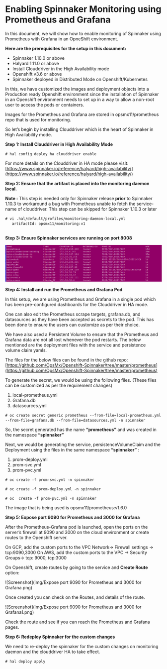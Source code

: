 # Enabling Spinnaker Monitoring using Prometheus and Grafana

In this document, we will show how to enable monitoring of Spinnaker using Prometheus with Grafana in an OpneShift environment.

**Here are the prerequisites for the setup in this document:**

* Spinnaker 1.10.0 or above
* Halyard 1.11.0 or above
* Install Clouddriver in the High Availability mode 
* Openshift v3.6 or above
* Spinnaker deployed in Distributed Mode on Openshift/Kubernetes

In this, we have customized the images and deployment objects into a Production ready Openshift environment since the installation of Spinnaker in an Openshift environment needs to set up in a way to allow a non-root user to access the pods or containers.

Images for the Prometheus and Grafana are stored in opsmx11/prometheus repo that is used for monitoring.

So let’s begin by installing Clouddriver which is the heart of Spinnaker in High Availability mode.

**Step 1: Install Clouddriver in High Availability Mode**

<pre><code># hal config deploy ha clouddriver enable</code></pre>

For more details on the Clouddriver in HA mode please visit: [https://www.spinnaker.io/reference/halyard/high-availability/](https://www.spinnaker.io/reference/halyard/high-availability/)

**Step 2: Ensure that the artifact is placed into the monitoring daemon local.**

**Note :** This step is needed only for Spinnaker release **prior** to Spinnaker 1.10.3 to workaround a bug with Prometheus unable to fetch the service-name of clouddriver. This step can be skipped for Spinnaker 1.10.3 or later

<pre><code># vi .hal/default/profiles/monitoring-daemon-local.yml
   artifactId: opsmx11/monitoring:v1
</code>
</pre>

**Step 3: Ensure Spinnaker services are running on port  8008**

![Screenshot](img/ensurespinnakerservicerunningport.png)

**Step 4: Install and run the Prometheus and Grafana Pod**

In this setup, we are using Prometheus and Grafana in a single pod which has been pre-configured dashboards for the Clouddriver in HA mode. 

One can also edit the Prometheus scrape targets, grafana.db, and datasources as they have been accepted as secrets to the pod. This has been done to ensure the users can customize as per their choice.

We have also used a Persistent Volume to ensure that the Prometheus and Grafana data are not all lost whenever the pod restarts. The below mentioned are the deployment files with the service and persistence volume claim yamls.

The files for  the below files can be found in the github repo: [https://github.com/OpsMx/Openshift-Spinnaker/tree/master/prometheus](https://github.com/OpsMx/Openshift-Spinnaker/tree/master/prometheus)

To generate the secret, we would be using the following files.
(These files can be customized as per the requirement changes)

1.  local-prometheus.yml 
2.  Grafana.db  
3.  datasources.yml

<pre><code># oc create secret generic prometheus --from-file=local-prometheus.yml --from-file=grafana.db --from-file=datasources.yml -n spinnaker</code></pre>

So, the secret generated has the name **“prometheus”** and was created in the namespace **“spinnaker”**

Next, we would be generating the service, persistenceVolumeClaim and the Deployment using the files in the same namespace **“spinnaker”** :

1. prom-deploy.yml
2. prom-svc.yml
3. prom-pvc.yml

<pre><code># oc create -f prom-svc.yml -n spinnaker</code></pre>

<pre><code># oc create -f prom-deploy.yml -n spinnaker</code></pre>

<pre><code># oc  create -f prom-pvc.yml -n spinnaker</code></pre>

The image that is being used is opsmx11/prometheus:v1.6.0

**Step 5: Expose port 9090 for Prometheus and 3000 for Grafana**

After the Prometheus-Grafana pod is launched, open the ports on the server’s firewall at 9090 and 3000 on the cloud environment or create routes to the Openshift server.

On GCP, add the custom ports to the VPC Network->  Firewall settings -> tcp:9090,3000
On AWS, add the custom ports to the VPC -> Security Groups-> tcp: 9000, tcp:3000

On Openshift, create routes by going to the service and **Create Route** option:

![Screenshot](img/Expose port 9090 for Prometheus and 3000 for Grafana.png)

Once created you can check on the Routes, and details of the route.

![Screenshot](img/Expose port 9090 for Prometheus and 3000 for Grafana1.png)

Check the route and see if you can reach the Prometheus and Grafana pages.

**Step 6: Redeploy Spinnaker for the custom changes**

We need to re-deploy the spinnaker for the custom changes on monitoring daemon and the clouddriver HA to take effect.

<pre><code># hal deploy apply </code></pre>
